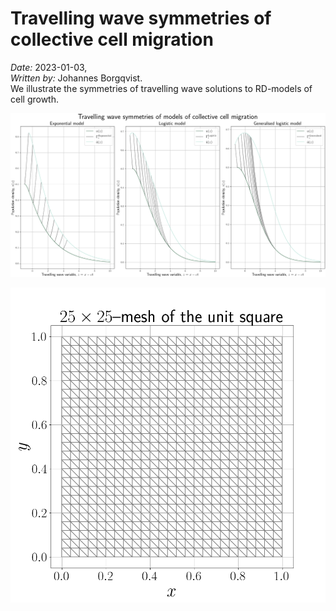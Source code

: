 # Travelling wave symmetries of collective cell migration
*Date:* 2023-01-03,<br>
*Written by:* Johannes Borgqvist.<br>
We illustrate the symmetries of travelling wave solutions to RD-models of cell growth.



![Travelling wave symmetries of models of collective cell migration](./Figures/travelling_wave_symmetries.png)

![FEM mesh of the unit square](./Figures/mesh_unit_square.png)






